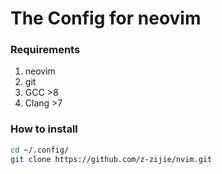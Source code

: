 # The Config for neovim

### Requirements
1. neovim
2. git
3. GCC >8
4. Clang >7

### How to install
```sh
cd ~/.config/
git clone https://github.com/z-zijie/nvim.git
```
